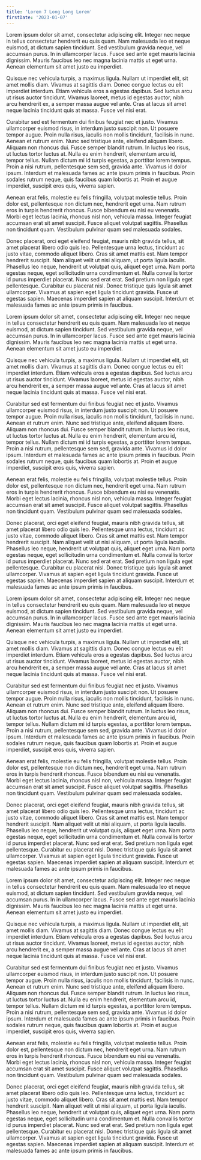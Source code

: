 ```yaml
---
title: 'Lorem 7 Long Long Lorem'
firstDate: '2023-01-07'
---
```


Lorem ipsum dolor sit amet, consectetur adipiscing elit. Integer nec neque in tellus consectetur hendrerit eu quis quam. Nam malesuada leo et neque euismod, at dictum sapien tincidunt. Sed vestibulum gravida neque, vel accumsan purus. In in ullamcorper lacus. Fusce sed ante eget mauris lacinia dignissim. Mauris faucibus leo nec magna lacinia mattis ut eget urna. Aenean elementum sit amet justo eu imperdiet.

Quisque nec vehicula turpis, a maximus ligula. Nullam ut imperdiet elit, sit amet mollis diam. Vivamus at sagittis diam. Donec congue lectus eu elit imperdiet interdum. Etiam vehicula eros a egestas dapibus. Sed luctus arcu ut risus auctor tincidunt. Vivamus laoreet, metus id egestas auctor, nibh arcu hendrerit ex, a semper massa augue vel ante. Cras at lacus sit amet neque lacinia tincidunt quis at massa. Fusce vel nisi erat.

Curabitur sed est fermentum dui finibus feugiat nec et justo. Vivamus ullamcorper euismod risus, in interdum justo suscipit non. Ut posuere tempor augue. Proin nulla risus, iaculis non mollis tincidunt, facilisis in nunc. Aenean et rutrum enim. Nunc sed tristique ante, eleifend aliquam libero. Aliquam non rhoncus dui. Fusce semper blandit rutrum. In luctus leo risus, ut luctus tortor luctus at. Nulla eu enim hendrerit, elementum arcu id, tempor tellus. Nullam dictum mi id turpis egestas, a porttitor lorem tempus. Proin a nisi rutrum, pellentesque sem sed, gravida ante. Vivamus id dolor ipsum. Interdum et malesuada fames ac ante ipsum primis in faucibus. Proin sodales rutrum neque, quis faucibus quam lobortis at. Proin et augue imperdiet, suscipit eros quis, viverra sapien.

Aenean erat felis, molestie eu felis fringilla, volutpat molestie tellus. Proin dolor est, pellentesque non dictum nec, hendrerit eget urna. Nam rutrum eros in turpis hendrerit rhoncus. Fusce bibendum eu nisi eu venenatis. Morbi eget lectus lacinia, rhoncus nisl non, vehicula massa. Integer feugiat accumsan erat sit amet suscipit. Fusce aliquet volutpat sagittis. Phasellus non tincidunt quam. Vestibulum pulvinar quam sed malesuada sodales.

Donec placerat, orci eget eleifend feugiat, mauris nibh gravida tellus, sit amet placerat libero odio quis leo. Pellentesque urna lectus, tincidunt ac justo vitae, commodo aliquet libero. Cras sit amet mattis est. Nam tempor hendrerit suscipit. Nam aliquet velit ut nisi aliquam, ut porta ligula iaculis. Phasellus leo neque, hendrerit ut volutpat quis, aliquet eget urna. Nam porta egestas neque, eget sollicitudin urna condimentum et. Nulla convallis tortor id purus imperdiet placerat. Nunc sed erat erat. Sed pretium non ligula eget pellentesque. Curabitur eu placerat nisl. Donec tristique quis ligula sit amet ullamcorper. Vivamus at sapien eget ligula tincidunt gravida. Fusce ut egestas sapien. Maecenas imperdiet sapien at aliquam suscipit. Interdum et malesuada fames ac ante ipsum primis in faucibus.

Lorem ipsum dolor sit amet, consectetur adipiscing elit. Integer nec neque in tellus consectetur hendrerit eu quis quam. Nam malesuada leo et neque euismod, at dictum sapien tincidunt. Sed vestibulum gravida neque, vel accumsan purus. In in ullamcorper lacus. Fusce sed ante eget mauris lacinia dignissim. Mauris faucibus leo nec magna lacinia mattis ut eget urna. Aenean elementum sit amet justo eu imperdiet.

Quisque nec vehicula turpis, a maximus ligula. Nullam ut imperdiet elit, sit amet mollis diam. Vivamus at sagittis diam. Donec congue lectus eu elit imperdiet interdum. Etiam vehicula eros a egestas dapibus. Sed luctus arcu ut risus auctor tincidunt. Vivamus laoreet, metus id egestas auctor, nibh arcu hendrerit ex, a semper massa augue vel ante. Cras at lacus sit amet neque lacinia tincidunt quis at massa. Fusce vel nisi erat.

Curabitur sed est fermentum dui finibus feugiat nec et justo. Vivamus ullamcorper euismod risus, in interdum justo suscipit non. Ut posuere tempor augue. Proin nulla risus, iaculis non mollis tincidunt, facilisis in nunc. Aenean et rutrum enim. Nunc sed tristique ante, eleifend aliquam libero. Aliquam non rhoncus dui. Fusce semper blandit rutrum. In luctus leo risus, ut luctus tortor luctus at. Nulla eu enim hendrerit, elementum arcu id, tempor tellus. Nullam dictum mi id turpis egestas, a porttitor lorem tempus. Proin a nisi rutrum, pellentesque sem sed, gravida ante. Vivamus id dolor ipsum. Interdum et malesuada fames ac ante ipsum primis in faucibus. Proin sodales rutrum neque, quis faucibus quam lobortis at. Proin et augue imperdiet, suscipit eros quis, viverra sapien.

Aenean erat felis, molestie eu felis fringilla, volutpat molestie tellus. Proin dolor est, pellentesque non dictum nec, hendrerit eget urna. Nam rutrum eros in turpis hendrerit rhoncus. Fusce bibendum eu nisi eu venenatis. Morbi eget lectus lacinia, rhoncus nisl non, vehicula massa. Integer feugiat accumsan erat sit amet suscipit. Fusce aliquet volutpat sagittis. Phasellus non tincidunt quam. Vestibulum pulvinar quam sed malesuada sodales.

Donec placerat, orci eget eleifend feugiat, mauris nibh gravida tellus, sit amet placerat libero odio quis leo. Pellentesque urna lectus, tincidunt ac justo vitae, commodo aliquet libero. Cras sit amet mattis est. Nam tempor hendrerit suscipit. Nam aliquet velit ut nisi aliquam, ut porta ligula iaculis. Phasellus leo neque, hendrerit ut volutpat quis, aliquet eget urna. Nam porta egestas neque, eget sollicitudin urna condimentum et. Nulla convallis tortor id purus imperdiet placerat. Nunc sed erat erat. Sed pretium non ligula eget pellentesque. Curabitur eu placerat nisl. Donec tristique quis ligula sit amet ullamcorper. Vivamus at sapien eget ligula tincidunt gravida. Fusce ut egestas sapien. Maecenas imperdiet sapien at aliquam suscipit. Interdum et malesuada fames ac ante ipsum primis in faucibus.

Lorem ipsum dolor sit amet, consectetur adipiscing elit. Integer nec neque in tellus consectetur hendrerit eu quis quam. Nam malesuada leo et neque euismod, at dictum sapien tincidunt. Sed vestibulum gravida neque, vel accumsan purus. In in ullamcorper lacus. Fusce sed ante eget mauris lacinia dignissim. Mauris faucibus leo nec magna lacinia mattis ut eget urna. Aenean elementum sit amet justo eu imperdiet.

Quisque nec vehicula turpis, a maximus ligula. Nullam ut imperdiet elit, sit amet mollis diam. Vivamus at sagittis diam. Donec congue lectus eu elit imperdiet interdum. Etiam vehicula eros a egestas dapibus. Sed luctus arcu ut risus auctor tincidunt. Vivamus laoreet, metus id egestas auctor, nibh arcu hendrerit ex, a semper massa augue vel ante. Cras at lacus sit amet neque lacinia tincidunt quis at massa. Fusce vel nisi erat.

Curabitur sed est fermentum dui finibus feugiat nec et justo. Vivamus ullamcorper euismod risus, in interdum justo suscipit non. Ut posuere tempor augue. Proin nulla risus, iaculis non mollis tincidunt, facilisis in nunc. Aenean et rutrum enim. Nunc sed tristique ante, eleifend aliquam libero. Aliquam non rhoncus dui. Fusce semper blandit rutrum. In luctus leo risus, ut luctus tortor luctus at. Nulla eu enim hendrerit, elementum arcu id, tempor tellus. Nullam dictum mi id turpis egestas, a porttitor lorem tempus. Proin a nisi rutrum, pellentesque sem sed, gravida ante. Vivamus id dolor ipsum. Interdum et malesuada fames ac ante ipsum primis in faucibus. Proin sodales rutrum neque, quis faucibus quam lobortis at. Proin et augue imperdiet, suscipit eros quis, viverra sapien.

Aenean erat felis, molestie eu felis fringilla, volutpat molestie tellus. Proin dolor est, pellentesque non dictum nec, hendrerit eget urna. Nam rutrum eros in turpis hendrerit rhoncus. Fusce bibendum eu nisi eu venenatis. Morbi eget lectus lacinia, rhoncus nisl non, vehicula massa. Integer feugiat accumsan erat sit amet suscipit. Fusce aliquet volutpat sagittis. Phasellus non tincidunt quam. Vestibulum pulvinar quam sed malesuada sodales.

Donec placerat, orci eget eleifend feugiat, mauris nibh gravida tellus, sit amet placerat libero odio quis leo. Pellentesque urna lectus, tincidunt ac justo vitae, commodo aliquet libero. Cras sit amet mattis est. Nam tempor hendrerit suscipit. Nam aliquet velit ut nisi aliquam, ut porta ligula iaculis. Phasellus leo neque, hendrerit ut volutpat quis, aliquet eget urna. Nam porta egestas neque, eget sollicitudin urna condimentum et. Nulla convallis tortor id purus imperdiet placerat. Nunc sed erat erat. Sed pretium non ligula eget pellentesque. Curabitur eu placerat nisl. Donec tristique quis ligula sit amet ullamcorper. Vivamus at sapien eget ligula tincidunt gravida. Fusce ut egestas sapien. Maecenas imperdiet sapien at aliquam suscipit. Interdum et malesuada fames ac ante ipsum primis in faucibus.

Lorem ipsum dolor sit amet, consectetur adipiscing elit. Integer nec neque in tellus consectetur hendrerit eu quis quam. Nam malesuada leo et neque euismod, at dictum sapien tincidunt. Sed vestibulum gravida neque, vel accumsan purus. In in ullamcorper lacus. Fusce sed ante eget mauris lacinia dignissim. Mauris faucibus leo nec magna lacinia mattis ut eget urna. Aenean elementum sit amet justo eu imperdiet.

Quisque nec vehicula turpis, a maximus ligula. Nullam ut imperdiet elit, sit amet mollis diam. Vivamus at sagittis diam. Donec congue lectus eu elit imperdiet interdum. Etiam vehicula eros a egestas dapibus. Sed luctus arcu ut risus auctor tincidunt. Vivamus laoreet, metus id egestas auctor, nibh arcu hendrerit ex, a semper massa augue vel ante. Cras at lacus sit amet neque lacinia tincidunt quis at massa. Fusce vel nisi erat.

Curabitur sed est fermentum dui finibus feugiat nec et justo. Vivamus ullamcorper euismod risus, in interdum justo suscipit non. Ut posuere tempor augue. Proin nulla risus, iaculis non mollis tincidunt, facilisis in nunc. Aenean et rutrum enim. Nunc sed tristique ante, eleifend aliquam libero. Aliquam non rhoncus dui. Fusce semper blandit rutrum. In luctus leo risus, ut luctus tortor luctus at. Nulla eu enim hendrerit, elementum arcu id, tempor tellus. Nullam dictum mi id turpis egestas, a porttitor lorem tempus. Proin a nisi rutrum, pellentesque sem sed, gravida ante. Vivamus id dolor ipsum. Interdum et malesuada fames ac ante ipsum primis in faucibus. Proin sodales rutrum neque, quis faucibus quam lobortis at. Proin et augue imperdiet, suscipit eros quis, viverra sapien.

Aenean erat felis, molestie eu felis fringilla, volutpat molestie tellus. Proin dolor est, pellentesque non dictum nec, hendrerit eget urna. Nam rutrum eros in turpis hendrerit rhoncus. Fusce bibendum eu nisi eu venenatis. Morbi eget lectus lacinia, rhoncus nisl non, vehicula massa. Integer feugiat accumsan erat sit amet suscipit. Fusce aliquet volutpat sagittis. Phasellus non tincidunt quam. Vestibulum pulvinar quam sed malesuada sodales.

Donec placerat, orci eget eleifend feugiat, mauris nibh gravida tellus, sit amet placerat libero odio quis leo. Pellentesque urna lectus, tincidunt ac justo vitae, commodo aliquet libero. Cras sit amet mattis est. Nam tempor hendrerit suscipit. Nam aliquet velit ut nisi aliquam, ut porta ligula iaculis. Phasellus leo neque, hendrerit ut volutpat quis, aliquet eget urna. Nam porta egestas neque, eget sollicitudin urna condimentum et. Nulla convallis tortor id purus imperdiet placerat. Nunc sed erat erat. Sed pretium non ligula eget pellentesque. Curabitur eu placerat nisl. Donec tristique quis ligula sit amet ullamcorper. Vivamus at sapien eget ligula tincidunt gravida. Fusce ut egestas sapien. Maecenas imperdiet sapien at aliquam suscipit. Interdum et malesuada fames ac ante ipsum primis in faucibus.